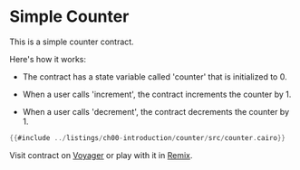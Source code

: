 # Simple Counter

This is a simple counter contract.

Here's how it works:

- The contract has a state variable called 'counter' that is initialized to 0.

- When a user calls 'increment', the contract increments the counter by 1.

- When a user calls 'decrement', the contract decrements the counter by 1.

```rust
{{#include ../listings/ch00-introduction/counter/src/counter.cairo}}
```
Visit contract on [Voyager](https://goerli.voyager.online/contract/0x01664a69Fe701a1df7Bb0ae4A353792d0cf4E27146ee860075cbf6108b1D5718) or play with it in [Remix](https://remix.ethereum.org/?#activate=Starknet-cairo1-compiler&url=https://github.com/NethermindEth/StarknetByExample/blob/main/listings/ch00-introduction/counter/src/counter.cairo).
